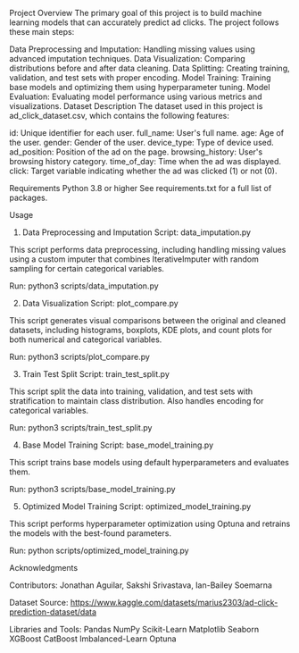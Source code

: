Project Overview
The primary goal of this project is to build machine learning models that can accurately predict ad clicks. The project follows these main steps:

Data Preprocessing and Imputation: Handling missing values using advanced imputation techniques.
Data Visualization: Comparing distributions before and after data cleaning.
Data Splitting: Creating training, validation, and test sets with proper encoding.
Model Training: Training base models and optimizing them using hyperparameter tuning.
Model Evaluation: Evaluating model performance using various metrics and visualizations.
Dataset Description
The dataset used in this project is ad_click_dataset.csv, which contains the following features:

id: Unique identifier for each user.
full_name: User's full name.
age: Age of the user.
gender: Gender of the user.
device_type: Type of device used.
ad_position: Position of the ad on the page.
browsing_history: User's browsing history category.
time_of_day: Time when the ad was displayed.
click: Target variable indicating whether the ad was clicked (1) or not (0).

Requirements
Python 3.8 or higher
See requirements.txt for a full list of packages.

Usage

1. Data Preprocessing and Imputation
Script: data_imputation.py

This script performs data preprocessing, including handling missing values using a custom imputer that combines IterativeImputer with random sampling for certain categorical variables.

Run: python3 scripts/data_imputation.py

2. Data Visualization
Script: plot_compare.py

This script generates visual comparisons between the original and cleaned datasets, including histograms, boxplots, KDE plots, and count plots for both numerical and categorical variables.

Run: python3 scripts/plot_compare.py

3. Train Test Split
Script: train_test_split.py

This script split the data into training, validation, and test sets with stratification to maintain class distribution.  Also handles encoding for categorical variables.

Run: python3 scripts/train_test_split.py

4. Base Model Training
Script: base_model_training.py

This script trains base models using default hyperparameters and evaluates them.

Run: python3 scripts/base_model_training.py

5. Optimized Model Training
Script: optimized_model_training.py

This script performs hyperparameter optimization using Optuna and retrains the models with the best-found parameters.

Run: python scripts/optimized_model_training.py

Acknowledgments

Contributors: Jonathan Aguilar, Sakshi Srivastava, Ian-Bailey Soemarna

Dataset Source: https://www.kaggle.com/datasets/marius2303/ad-click-prediction-dataset/data

Libraries and Tools:
Pandas
NumPy
Scikit-Learn
Matplotlib
Seaborn
XGBoost
CatBoost
Imbalanced-Learn
Optuna
